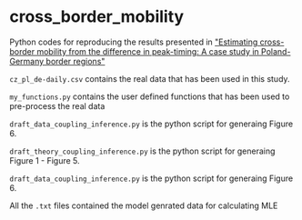 # cross_border_mobility
Python codes for reproducing the results presented in ["Estimating cross-border mobility from the difference in peak-timing: A case study in Poland-Germany border regions"](https://arxiv.org/abs/2211.05469)

`cz_pl_de-daily.csv` contains the real data that has been used in this study.

`my_functions.py` contains the user defined functions that has been used to pre-process the real data

`draft_data_coupling_inference.py` is the python script for generaing Figure 6.

`draft_theory_coupling_inference.py` is the python script for generaing Figure 1 - Figure 5.

`draft_data_coupling_inference.py` is the python script for generaing Figure 6.

All the `.txt` files contained the model genrated data for calculating MLE
